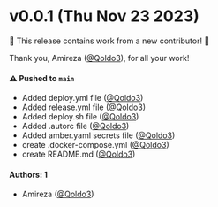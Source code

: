 # v0.0.1 (Thu Nov 23 2023)

:tada: This release contains work from a new contributor! :tada:

Thank you, Amireza ([@Qoldo3](https://github.com/Qoldo3)), for all your work!

#### ⚠️ Pushed to `main`

- Added deploy.yml file ([@Qoldo3](https://github.com/Qoldo3))
- Added release.yml file ([@Qoldo3](https://github.com/Qoldo3))
- Added deploy.sh file ([@Qoldo3](https://github.com/Qoldo3))
- Added .autorc file ([@Qoldo3](https://github.com/Qoldo3))
- Added amber.yaml secrets file ([@Qoldo3](https://github.com/Qoldo3))
- create .docker-compose.yml ([@Qoldo3](https://github.com/Qoldo3))
- create README.md ([@Qoldo3](https://github.com/Qoldo3))

#### Authors: 1

- Amireza ([@Qoldo3](https://github.com/Qoldo3))
